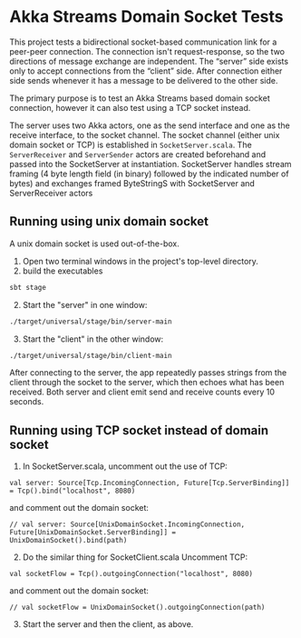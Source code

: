 # Akka Streams Domain Socket Tests

This project tests a bidirectional socket-based communication link for a peer-peer connection. The connection isn't request-response, so the two directions of message exchange are independent. The “server” side exists only to accept connections from the “client” side. After connection either side sends whenever it has a message to be delivered to the other side.

The primary purpose is to test an Akka Streams based domain socket connection, however it can also test using a TCP socket instead.

The server uses two Akka actors, one as the send interface and one as the receive interface, to the socket channel. The socket channel (either unix domain socket or TCP) is established in `SocketServer.scala`. The `ServerReceiver` and `ServerSender` actors are created beforehand and passed into the SocketServer at instantiation. SocketServer handles stream framing (4 byte length field (in binary) followed by the indicated number of bytes) and exchanges framed ByteStringS with SocketServer and ServerReceiver actors 

## Running using unix domain socket

A unix domain socket is used out-of-the-box.

1. Open two terminal windows in the project's top-level directory.
2. build the executables

```bash
sbt stage
```

2. Start the "server" in one window:

```bash
./target/universal/stage/bin/server-main
```

3. Start the "client" in the other window:

```bash
./target/universal/stage/bin/client-main
```

After connecting to the server, the app repeatedly passes strings from the client through the socket to the server, which then echoes what has been received. Both server and client emit send and receive counts every 10 seconds.

## Running using TCP socket instead of domain socket

1. In SocketServer.scala, uncomment out the use of TCP:

```
val server: Source[Tcp.IncomingConnection, Future[Tcp.ServerBinding]] = Tcp().bind("localhost", 8080)
```

and comment out the domain socket:

```
// val server: Source[UnixDomainSocket.IncomingConnection, Future[UnixDomainSocket.ServerBinding]] = UnixDomainSocket().bind(path)
```

2. Do the similar thing for SocketClient.scala Uncomment TCP:

```
val socketFlow = Tcp().outgoingConnection("localhost", 8080)
```

and comment out the domain socket:

```
// val socketFlow = UnixDomainSocket().outgoingConnection(path)
```

3. Start the server and then the client, as above.
